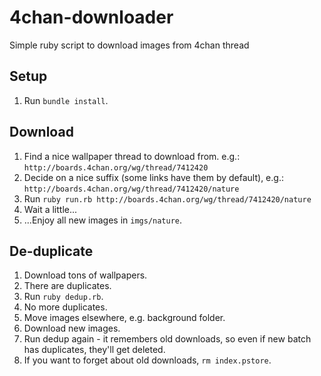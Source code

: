 # 4chan-downloader
Simple ruby script to download images from 4chan thread

## Setup

1. Run `bundle install`.

## Download

1. Find a nice wallpaper thread to download from. e.g.: `http://boards.4chan.org/wg/thread/7412420`
2. Decide on a nice suffix (some links have them by default), e.g.: `http://boards.4chan.org/wg/thread/7412420/nature`
3. Run `ruby run.rb http://boards.4chan.org/wg/thread/7412420/nature`
4. Wait a little...
5. ...Enjoy all new images in `imgs/nature`.

## De-duplicate

1. Download tons of wallpapers.
2. There are duplicates.
3. Run `ruby dedup.rb`.
4. No more duplicates.
5. Move images elsewhere, e.g. background folder.
6. Download new images.
7. Run dedup again - it remembers old downloads, so even if new batch has duplicates, they'll get deleted.
8. If you want to forget about old downloads, `rm index.pstore`.
